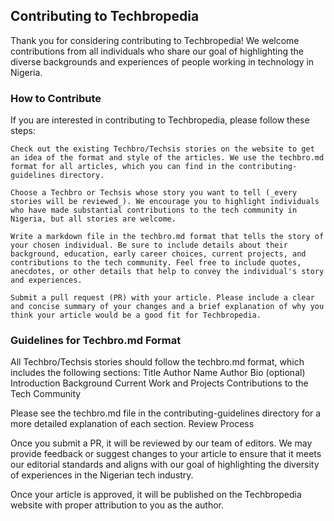 ## Contributing to Techbropedia

Thank you for considering contributing to Techbropedia! We welcome contributions from all individuals who share our goal of highlighting the diverse backgrounds and experiences of people working in technology in Nigeria.

### How to Contribute
If you are interested in contributing to Techbropedia, please follow these steps:

    Check out the existing Techbro/Techsis stories on the website to get an idea of the format and style of the articles. We use the techbro.md format for all articles, which you can find in the contributing-guidelines directory.

    Choose a Techbro or Techsis whose story you want to tell (_every stories will be reviewed_). We encourage you to highlight individuals who have made substantial contributions to the tech community in Nigeria, but all stories are welcome.

    Write a markdown file in the techbro.md format that tells the story of your chosen individual. Be sure to include details about their background, education, early career choices, current projects, and contributions to the tech community. Feel free to include quotes, anecdotes, or other details that help to convey the individual's story and experiences.

    Submit a pull request (PR) with your article. Please include a clear and concise summary of your changes and a brief explanation of why you think your article would be a good fit for Techbropedia.

### Guidelines for Techbro.md Format

All Techbro/Techsis stories should follow the techbro.md format, which includes the following sections:
    Title
    Author Name
    Author Bio (optional)
    Introduction
    Background
    Current Work and Projects
    Contributions to the Tech Community

Please see the techbro.md file in the contributing-guidelines directory for a more detailed explanation of each section.
Review Process

Once you submit a PR, it will be reviewed by our team of editors. We may provide feedback or suggest changes to your article to ensure that it meets our editorial standards and aligns with our goal of highlighting the diversity of experiences in the Nigerian tech industry.

Once your article is approved, it will be published on the Techbropedia website with proper attribution to you as the author.
